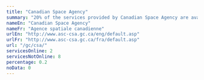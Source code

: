 ```yaml
---
title: "Canadian Space Agency"
summary: "20% of the services provided by Canadian Space Agency are available end-to-end online. 2 are available online, and 8 are not available online."
nameEn: "Canadian Space Agency"
nameFr: "Agence spatiale canadienne"
urlEn: "http://www.asc-csa.gc.ca/eng/default.asp"
urlFr: "http://www.asc-csa.gc.ca/fra/default.asp"
url: "/gc/csa/"
servicesOnline: 2
servicesNotOnline: 8
percentage: 0.2
noData: 0
---
```

